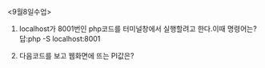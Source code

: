 <9월8일수업>

1. localhost가 8001번인 php코드를  터미널창에서 실행할려고 한다.이때 명령어는?
답:php -S localhost:8001

2. 다음코드를 보고 웹화면에 뜨는 PI값은?

<?php
const PI=3.14;

if(defined("PI"))   {
    define("PI",3.141592);
}
echo PI;

답:3.14
해설:상수는 한번 선언이되면 값을 바꿀수없다 그렇기에 9번째줄에 PI를 3.14로 선언해주었기때문에 어떤값이 들어가도 값은 3.14가 된다
11번쨰줄을 해석하면 만약 PI가 선언되어있지않다면 PI값을 3.141592로 정의한다라는 부분이다
반대로 만약 위와같이 선언이 되어있지 않았다면 값은 3.141592가 출력되는것이다

3. 밑에와 같은 코드를 전체주석처리하려고 한다. 이때 주석을 처리할수있게 해주는 명령어는?

답:/*시작     주석처리할문장          */끝

한줄주석://